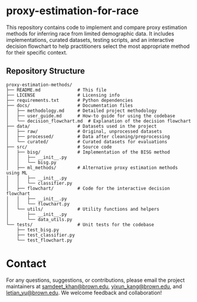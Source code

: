 # proxy-estimation-for-race
This repository contains code to implement and compare proxy estimation methods for inferring race from limited demographic data. It includes implementations, curated datasets, testing scripts, and an interactive decision flowchart to help practitioners select the most appropriate method for their specific context.  

## Repository Structure

```text
proxy-estimation-methods/
├── README.md              # This file
├── LICENSE                # Licensing info
├── requirements.txt       # Python dependencies
├── docs/                  # Documentation files
│   ├── methodology.md     # Detailed project methodology
│   ├── user_guide.md      # How-to guide for using the codebase
│   └── decision_flowchart.md  # Explanation of the decision flowchart
├── data/                  # Datasets used in the project
│   ├── raw/               # Original, unprocessed datasets
│   ├── processed/         # Data after cleaning/preprocessing
│   └── curated/           # Curated datasets for evaluations
├── src/                   # Source code
│   ├── bisg/              # Implementation of the BISG method
│   │   ├── __init__.py
│   │   └── bisg.py
│   ├── ml_methods/        # Alternative proxy estimation methods using ML
│   │   ├── __init__.py
│   │   └── classifier.py
│   ├── flowchart/         # Code for the interactive decision flowchart
│   │   ├── __init__.py
│   │   └── flowchart.py
│   └── utils/             # Utility functions and helpers
│       ├── __init__.py
│       └── data_utils.py
└── tests/                 # Unit tests for the codebase
    ├── test_bisg.py
    ├── test_classifier.py
    └── test_flowchart.py
```

# Contact
For any questions, suggestions, or contributions, please email the project maintainers at [samdeet_khan@brown.edu](mailto:samdeet_khan@brown.edu), [yixun_kang@brown.edu](mailto:yixun_kang@brown.edu), and [letian_yu@brown.edu](mailto:letian_yu@brown.edu). We welcome feedback and collaboration!
